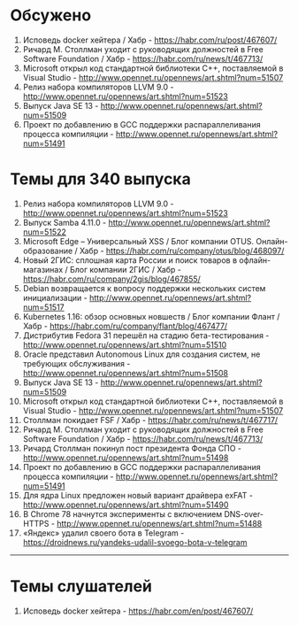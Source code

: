 # Обсужено
1. Исповедь docker хейтера / Хабр - https://habr.com/ru/post/467607/
1. Ричард М. Столлман уходит с руководящих должностей в Free Software Foundation / Хабр - https://habr.com/ru/news/t/467713/
1. Microsoft открыл код стандартной библиотеки С++, поставляемой в Visual Studio - http://www.opennet.ru/opennews/art.shtml?num=51507
1. Релиз набора компиляторов LLVM 9.0 - http://www.opennet.ru/opennews/art.shtml?num=51523
1. Выпуск Java SE 13 - http://www.opennet.ru/opennews/art.shtml?num=51509
1. Проект по добавлению в GCC поддержки распараллеливания процесса компиляции - http://www.opennet.ru/opennews/art.shtml?num=51491


# Темы для 340 выпуска
1. Релиз набора компиляторов LLVM 9.0 - http://www.opennet.ru/opennews/art.shtml?num=51523
1. Выпуск Samba 4.11.0 - http://www.opennet.ru/opennews/art.shtml?num=51522
1. Microsoft Edge – Универсальный XSS / Блог компании OTUS. Онлайн-образование / Хабр - https://habr.com/ru/company/otus/blog/468097/
1. Новый 2ГИС: сплошная карта России и поиск товаров в офлайн-магазинах / Блог компании 2ГИС / Хабр - https://habr.com/ru/company/2gis/blog/467855/
1. Debian возвращается к вопросу поддержки нескольких систем инициализации - http://www.opennet.ru/opennews/art.shtml?num=51517
1. Kubernetes 1.16: обзор основных новшеств / Блог компании Флант / Хабр - https://habr.com/ru/company/flant/blog/467477/
1. Дистрибутив Fedora 31 перешёл на стадию бета-тестирования - http://www.opennet.ru/opennews/art.shtml?num=51510
1. Oracle представил Autonomous Linux для создания систем, не требующих обслуживания - http://www.opennet.ru/opennews/art.shtml?num=51508
1. Выпуск Java SE 13 - http://www.opennet.ru/opennews/art.shtml?num=51509
1. Microsoft открыл код стандартной библиотеки С++, поставляемой в Visual Studio - http://www.opennet.ru/opennews/art.shtml?num=51507
1. Столлман покидает FSF / Хабр - https://habr.com/ru/news/t/467717/
1. Ричард М. Столлман уходит с руководящих должностей в Free Software Foundation / Хабр - https://habr.com/ru/news/t/467713/
1. Ричард Столлман покинул пост президента Фонда СПО - http://www.opennet.ru/opennews/art.shtml?num=51498
1. Проект по добавлению в GCC поддержки распараллеливания процесса компиляции - http://www.opennet.ru/opennews/art.shtml?num=51491
1. Для ядра Linux предложен новый вариант драйвера exFAT - http://www.opennet.ru/opennews/art.shtml?num=51490
1. В Chrome 78 начнутся эксперименты с включением DNS-over-HTTPS - http://www.opennet.ru/opennews/art.shtml?num=51488
1. «Яндекс» удалил своего бота в Telegram - https://droidnews.ru/yandeks-udalil-svoego-bota-v-telegram

---

# Темы слушателей

1. Исповедь docker хейтера - https://habr.com/en/post/467607/
